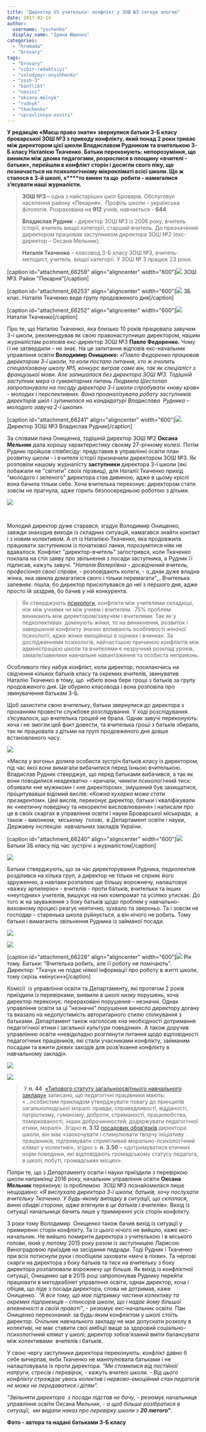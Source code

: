 ```yaml
---
title: "Директор VS учителька: конфлікт у ЗОШ №3 сягнув апогею"
date: 2017-02-14
author: 
  username: "yschenko"
  display_name: "Ірина Ющенко"
categories: 
  - "hromada"
  - "brovary"
tags: 
  - "brovary"
  - "vibir-redaktsiyi"
  - "volodymyr-onyshhenko"
  - "zosh-3"
  - "konflikt"
  - "novini"
  - "oksana-melnyk"
  - "rudnyk"
  - "tkachenko"
  - "upravlinnya-osviti"
---
```


**У редакцію «Маєш право знати» звернулися батьки 3-Б класу броварської ЗОШ №3 з приводу конфлікту, який понад 2 роки триває між директором цієї школи Владиславом Рудником та вчителькою 3-Б класу Наталією Ткаченко. Батьки переконують: непорозуміння, що виникли між двома педагогами, розрослися в площину «вчителі - батьки», перейшли в конфлікт сторін і досягли свого піку, що позначається на психологічному мікрокліматі всієї школи. Що ж сталося в 3-й школі, х****то винен та що  робити - намагалися з’ясувати наші журналісти.**

> **ЗОШ №3 –** одна з найстаріших шкіл Броварів. Обслуговує населення району «Пекарня».  Профіль школи – українська філологія. Розрахована на **912** учнів, навчається - **644**.
> 
> **Владислав Рудник** - директор ЗОШ №3 із 2006 року, вчитель історії, вчитель вищої категорії, старший вчитель. До призначення директором працював заступником директора ЗОШ №2 (екс-директор – Оксана Мельник).
> 
> **Наталія Ткаченко** – класовод 3-Б класу ЗОШ №3, вчитель-методист, учитель  вищої категорії. У ЗОШ № 3 працює 23 роки.

\[caption id="attachment\_66259" align="aligncenter" width="600"\][![](https://mpz.brovary.org/wp-content/uploads/2017/02/41.jpg)](https://mpz.brovary.org/wp-content/uploads/2017/02/41.jpg) ЗОШ №3. Район "Пекарня"\[/caption\]

\[caption id="attachment\_66253" align="aligncenter" width="600"\][![](https://mpz.brovary.org/wp-content/uploads/2017/02/30.jpg)](https://mpz.brovary.org/wp-content/uploads/2017/02/30.jpg) 3Б клас. Наталія Ткаченко веде групу продовженого дня\[/caption\]

\[caption id="attachment\_66252" align="aligncenter" width="600"\][![](https://mpz.brovary.org/wp-content/uploads/2017/02/29.jpg)](https://mpz.brovary.org/wp-content/uploads/2017/02/29.jpg) Наталія Ткаченко\[/caption\]

Про те, що Наталію Ткаченко, яка близько 10 років працювала завучем 3-ї школи, рекомендував як свою правонаступницю директором, нашим журналістам розповів екс-директор ЗОШ №3 **Павло Федоренко.** Чому її не затвердили – не знає. На це запитання відповів екс-начальник управління освіти **Володимир Онищенко:** _«Павло Федоренко працював директором 3-ї школи, та коли постало питання, хто ж очолить спеціалізовану школу №5, конкурс виграв саме він, так як спеціаліст з французької мови. Але залишалася без директора ЗОШ №3. Тодішній заступник мера із гуманітарних питань Людмила Шестопал запропонувала на посаду директора 3-ї школи спробувати «нову кров» - молодих і перспективних. Вона проаналізувала роботу заступників директорів шкіл і зупинилася на кандидатурі Владислава  Рудника – молодого завуча 2-ї школи»._

\[caption id="attachment\_66241" align="aligncenter" width="600"\][![](https://mpz.brovary.org/wp-content/uploads/2017/02/17.jpg)](https://mpz.brovary.org/wp-content/uploads/2017/02/17.jpg) Директор ЗОШ №3 Владислав Рудник\[/caption\]

За словами пана Онищенка, тодішній директор ЗОШ №2 **Оксана Мельник** дала хорошу характеристику своєму 27-річному колезі. Потім Рудник пройшов співбесіду: представив в управлінні освіти план розвитку школи - і вчителя історії призначили директором ЗОШ №3. Як розповіли нашому журналісту **заступники** директора 3-ї школи (які побажали не "світити" своїх пірзвищ), для Наталії Ткаченко прихід "молодого і зеленого" директора став дивиною, адже в цьому кріслі вона бачила тільки себе. Хоча вчителька переконує: директором стати зовсім не прагнула, адже горить безпосередньою роботою з дітьми.

[![](https://mpz.brovary.org/wp-content/uploads/2017/02/27.jpg)](https://mpz.brovary.org/wp-content/uploads/2017/02/27.jpg)

 

Молодий директор дуже старався, згадує Володимир Онищенко, завжди знаходив виходи із складних ситуацій, намагався знайти контакт і з новим колективом. А от із Наталією Ткаченко, яка продовжила працювати заступником із початкової ланки, порозумітися ніяк не вдавалося. Конфлікт "директор-вчитель" загострився, коли Ткаченко поклала на стіл заяву про звільнення з посади заступника, а Рудник її підписав, кажуть завучі. "_Наталія Валеріївна - досвідчений вчитель, професіонал своєї справи,_ - розповідають колеги, - о_днак дуже владна жінка, яка звикла домагатися свого і тільки перемагати"_. Вчителька запевняє: пішла, бо директор прискіпувався до неї з першого дня, адже просто їй заздрив, бо бачив у ній конкурента.

> Як стверджують [психологи](http://5psy.ru/obrazovanie/konflikti-mejdu-uchitelyami.html), конфлікти між учителями складніші, ніж між учнями чи між учнем і вчителем.  75% проблем виникають між директором/завучем і вчителями. Так як у педколективах  домінують жінки, то на виникнення, розвиток і завершення конфлікту значно впливають особливості жіночої психології, адже жінки емоційніші в оцінках і вчинках. За дослідженнями психологів, найчастішою причиною конфліктів між адміністрацією школи та вчителями є незручний розклад уроків, замале/завелике навчальне навантаження та особиста неприязнь.

Особливого піку набув конфлікт, коли директор, посилаючись на свідчення кількох батьків класу та окремих вчителів, звинуватив Наталію Ткаченко в тому, що  нібито вона бере гроші з батьків за групу продовженого дня. Це обурило класовода і вона розповіла про звинувачення батькам 3-Б.

Щоб захистити свою вчительку, батьки звернулися до директора з проханням провести службове розслідування. У ході розслідування з’ясувалося, що вчителька грошей не брала. Однак завучі переконують: хоча і не змогли цей факт довести, та вчителька гроші з батьків збирала, так як працювала з дітьми на групі продовженого дня довше встановленого часу.

[![](https://mpz.brovary.org/wp-content/uploads/2017/02/42.jpg)](https://mpz.brovary.org/wp-content/uploads/2017/02/42.jpg)

«Масла у вогонь» долила особиста зустріч батьків класу із директором, під час якої вони вимагали вибачитися перед їхньою вчителькою. Владислав Рудник стверджує, що перед батьками вибачився, а так як вони поводилися неадекватно – кричали, чинили психологічний тиск: обзивали «не мужиком» і «не директором», змушений був захищатися, процитувавши відомий вислів: _«Кожна кухарка може стати президентом»._ Цей вислів, переконує директор, батьки і кваліфікували як «неетичну поведінку та некоректні висловлювання» і написали про це в своїх скаргах в управління освіти і науки Броварської міськради,  а також - виконком,  міському  голові,  в Департамент освіти і науки, Державну інспекцію  навчальних закладів України.

\[caption id="attachment\_66240" align="aligncenter" width="600"\][![](https://mpz.brovary.org/wp-content/uploads/2017/02/16.jpg)](https://mpz.brovary.org/wp-content/uploads/2017/02/16.jpg) Батьки 3Б класу під час зустрічі з журналістом\[/caption\]

[![](https://mpz.brovary.org/wp-content/uploads/2017/02/10-1.jpg)](https://mpz.brovary.org/wp-content/uploads/2017/02/10-1.jpg)

Батьки стверджують, що за час директорування Рудника, педколектив  розділився на кілька груп, а директор не тільки не сприяє його здруженню, а навпаки розпалює ще більшу ворожнечу, налаштовує «важку артилерію» - вчителів - проти батьків, вчительки та інших «неугодних» учителів, вишукує на них компромат та усіляко утискає. До того ж на зауваження з боку батьків щодо проблем у навчально-виховному процесі реагує неетично, зухвало та зверхньо. Та і зовсім не господар – старенька школа руйнується, а він нічого не робить. Тому батьки і вимагають звільнення Рудника із займаної посади.

[![](https://mpz.brovary.org/wp-content/uploads/2017/02/7-2.jpg)](https://mpz.brovary.org/wp-content/uploads/2017/02/7-2.jpg)

[![](https://mpz.brovary.org/wp-content/uploads/2017/02/13-1.jpg)](https://mpz.brovary.org/wp-content/uploads/2017/02/13-1.jpg)

\[caption id="attachment\_66228" align="aligncenter" width="600"\][![](https://mpz.brovary.org/wp-content/uploads/2017/02/3-2.jpg)](https://mpz.brovary.org/wp-content/uploads/2017/02/3-2.jpg) Рік тому. Батьки: "Вчителька робить, але її роботу не помічають". Директор: "Ткачук не подає ніякої інформації про роботу в житті школи, тому скрізь «мінуси»»\[/caption\]

Комісії  із управління освіти та Департаменту, які протягом 2 років приїздили із перевірками, виявили в школі низку порушень, хоча директор переконує: перераховані порушення – незначні. Однак управління освіти за ці "незначні" порушення винесло директору догану та вказало на недопустимість авторитарного стилю спілкування з батьками. Департамент також наголосив «на необхідності дотримання педагогічної етики і загальної культури поведінки». А також доручив управлінню освіти «невідкладно розглянути питання щодо відповідності педагогічних працівників, які стали учасниками конфлікту, займаним посадам та вжити дієвих заходів для розв’язання конфлікту в навчальному закладі».

[![](https://mpz.brovary.org/wp-content/uploads/2017/02/45.jpg)](https://mpz.brovary.org/wp-content/uploads/2017/02/45.jpg)

[![](https://mpz.brovary.org/wp-content/uploads/2017/02/44yu1.jpg)](https://mpz.brovary.org/wp-content/uploads/2017/02/44yu1.jpg)

>  У **п. 44**  [«Типового статуту загальноосвітнього навчального закладу»](http://search.ligazakon.ua/l_doc2.nsf/link1/TF000037.html) записано, що педагогічні працівники мають: «...особистим прикладом утверджувати повагу до принципів загальнолюдської моралі: правди, справедливості, відданості, патріотизму, гуманізму, доброти, стриманості, працелюбства, поміркованості, інших доброчинностей; додержувати педагогічної етики, моралі». Згідно **п. 3.12** [посадових обов’язків](http://1drv.ms/w/s!AvmWrUUCIfRMgQu8PfkYcQp-OPTq) директора школи, він має «заохочувати і стимулювати творчу ініціативу працівників, підтримувати сприятливий морально-психологічний клімат у колективі», згідно з  **п. 3.50** – «дотримуватися етичних норм поведінки, які відповідають громадському статусу педагога, в школі, побуті, громадських місцях».

Попри те, що з Департаменту освіти і науки приїздили з перевіркою школи наприкінці 2016 року, начальник управління освіти **Оксана Мельник** переконує: із проблемою  ЗОШ №3 познайомилася лише нещодавно: _«Я вислухала директора 3-ї школи, батьків, хочу послухати вчительку Ткаченко. У будь-якому випадку в ситуації, що склалася, винні обидві сторони, адже втягнули в це батьків і вчителів»._ Вихід із ситуації начальниця бачить лише у примиренні усіх сторін конфлікту.

3 роки тому Володимир  Онищенко також бачив вихід із ситуації у примиренні сторін конфлікту. Та із цього нічого не вийшло, каже екс-начальник. Не вийшло помирити директора з учителькою і в міського голови, який у лютому 2015 року разом із заступницею Ларисою Виноградовою приїздив на засідання педради. Тоді Рудник і Ткаченко при всіх потиснули руки і пообіцяли заховати «мечі в піхви». Та чергові скарги на директора з боку батьків та тиск на вчительку з боку директора розпалювали ворожнечу ще більше. Як вихід із конфліктної ситуації, Онищенко ще в 2015 році запропонував Руднику перейти працювати в методкабінет управління освіти, однак директор, хоча і обіцяв, що піде з посади директора, слова не дотримав, каже Онищенко.  _"А все тому, що має підтримку частини колективу та окремих підприємців – спонсорів школи, що і надає йому більшої впевненості в своїй правоті"_, - резюмує екс-начальник освіти. Пан Онищенко переконаний: за будь-яким конфліктом у школі стоїть директор. Очільник навчального закладу не має допускати розколу в колективі, не має ставити свої амбіції вище за здоровий соціально-психологічний клімат у школі; директор зобов'язаний вміти балансувати між колективами  вчителів і батьків.

У свою чергу заступники директора переконують: конфлікт давно б себе вичерпав, якби Ткаченко не маніпулювала батьками і не налаштовувала їх проти директора. _"Ми стомилися від постійної напруги, стресів і перевірок, -_ кажуть вчителі школи. - _Від цього конфлікту страждає увесь колектив і нервово-емоційний стан педагогів не може не передаватися і дітям"._

_"Звільняти директора  з посади підстав не бачу, -_ резюмує начальниця управління освіти Оксана Мельник, _- а щоб більше розібратися в ситуації,  ми видали наказ про перевірку школи з_ **_20 лютого_"**.

**Фото - автора та надані батьками 3-Б класу**
